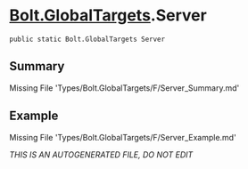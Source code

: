 # [Bolt.GlobalTargets](Types/Bolt.GlobalTargets.md).Server
`public static Bolt.GlobalTargets Server`
## Summary
Missing File 'Types/Bolt.GlobalTargets/F/Server_Summary.md'
## Example
Missing File 'Types/Bolt.GlobalTargets/F/Server_Example.md'

*THIS IS AN AUTOGENERATED FILE, DO NOT EDIT*
